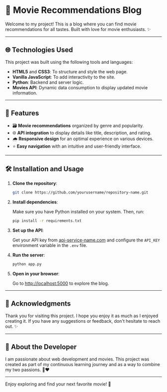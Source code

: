 # 🎥 Movie Recommendations Blog

Welcome to my project! This is a blog where you can find movie recommendations for all tastes. Built with love for movie enthusiasts. ✨

---

## 🌐 Technologies Used

This project was built using the following tools and languages:

- **HTML5** and **CSS3**: To structure and style the web page.
- **Vanilla JavaScript**: To add interactivity to the site.
- **Python**: Backend and server logic.
- **Movies API**: Dynamic data consumption to display updated movie information.

---

## 🎦 Features

- 🗃️ **Movie recommendations** organized by genre and popularity.
- 🌐 **API integration** to display details like title, description, and rating.
- 🌧️ **Responsive design** for an optimal experience on various devices.
- ⭐ **Easy navigation** with an intuitive and user-friendly interface.

---

## 🛠️ Installation and Usage

1. **Clone the repository**:

   ```bash
   git clone https://github.com/yourusername/repository-name.git
   ```

2. **Install dependencies**:

   Make sure you have Python installed on your system. Then, run:

   ```bash
   pip install -r requirements.txt
   ```

3. **Set up the API**:

   Get your API key from [api-service-name.com](#) and configure the `API_KEY` environment variable in the `.env` file.

4. **Run the server**:

   ```bash
   python app.py
   ```

5. **Open in your browser**:

   Go to [http://localhost:5000](http://localhost:5000) to explore the blog.

---

## 🎉 Acknowledgments

Thank you for visiting this project. I hope you enjoy it as much as I enjoyed creating it. If you have any suggestions or feedback, don't hesitate to reach out. ✨

---

## 🚀 About the Developer

I am passionate about web development and movies. This project was created as part of my continuous learning journey and as a way to combine my two passions. 🎥❤️

---

Enjoy exploring and find your next favorite movie! 🎩

